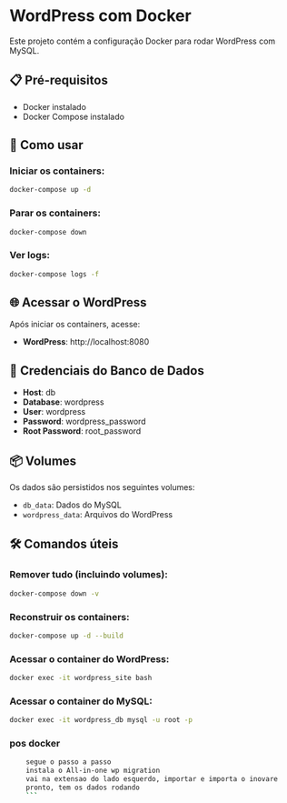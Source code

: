 # WordPress com Docker

Este projeto contém a configuração Docker para rodar WordPress com MySQL.

## 📋 Pré-requisitos

- Docker instalado
- Docker Compose instalado

## 🚀 Como usar

### Iniciar os containers:
```bash
docker-compose up -d
```

### Parar os containers:
```bash
docker-compose down
```

### Ver logs:
```bash
docker-compose logs -f
```

## 🌐 Acessar o WordPress

Após iniciar os containers, acesse:
- **WordPress**: http://localhost:8080

## 🔐 Credenciais do Banco de Dados

- **Host**: db
- **Database**: wordpress
- **User**: wordpress
- **Password**: wordpress_password
- **Root Password**: root_password


## 📦 Volumes

Os dados são persistidos nos seguintes volumes:
- `db_data`: Dados do MySQL
- `wordpress_data`: Arquivos do WordPress

## 🛠️ Comandos úteis

### Remover tudo (incluindo volumes):
```bash
docker-compose down -v
```

### Reconstruir os containers:
```bash
docker-compose up -d --build
```

### Acessar o container do WordPress:
```bash
docker exec -it wordpress_site bash
```

### Acessar o container do MySQL:
```bash
docker exec -it wordpress_db mysql -u root -p
```


### pos docker
```bash
    segue o passo a passo
    instala o All-in-one wp migration
    vai na extensao do lado esquerdo, importar e importa o inovare
    pronto, tem os dados rodando
    ```